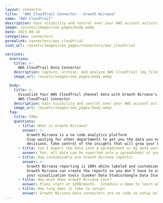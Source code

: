```yaml
---
layout: connector
title:  "AWS CloudTrail Connector - Growth Nirvana"
name: "AWS CloudTrail"
description: Gain visibility and control over your AWS account activities with AWS CloudTrail. Analyze user behavior, track API activity, and detect and respond to security threats with ease.
image: /assets/images/seo_pages/body.webp
date: 2023-08-18
categories: connectors
permalink: connectors/aws_cloudtrial
icon_url: /assets/images/seo_pages/connectors/aws_cloudtrial

sections:
  overview:
    title: >-
      AWS CloudTrail Data Connector
    description: Capture, archive, and analyze AWS CloudTrail log files to gain insights into user activity, API calls, and resource changes in your AWS account. Enable auditing, compliance, and security monitoring with the AWS CloudTrail connector.
    image_url: /assets/images/seo_pages/body.webp

  body:
    title: >-
      Visualize Your AWS CloudTrail channel data with Growth Nirvana's
      AWS CloudTrail Connector
    description: Gain visibility and control over your AWS account activities with AWS CloudTrail. Analyze user behavior, track API activity, and detect and respond to security threats with ease.
    image_url: /assets/images/seo_pages/body.webp
  faq:
    title: FAQs
    questions:
      - title: What is Growth Nirvana?
        answer: >-
          Growth Nirvana is a no code analytics platform 
          Stop waiting for other departments to get you the data you need to make critical business 
          decisions. Take control of the insights that will grow your business.
      - title: Can I export the data into a spreadsheet or my data warehouse?
        answer: Yes, all data can be exported into a spreadsheet or your data warehouse (Google BigQuery, AWS, Snowflake, Azure, etc)
      - title: How customizable are Growth Nirvana reports?
        answer: >-
          Growth Nirvana reporting is 100% white labeled and customized to your specifications.
          Growth Nirvana can create the reports so you don’t have to or you can connect
          your visualization tools (Looker Data Studio/Google Data Studio, Tableau, PowerBI, etc) to Growth Nirvana.
      - title: How much does Growth Nirvana cost?
        answer: Plans start at $200/month.  Schedule a demo to learn what plan is best for you.
      - title: How long does it take to setup?
        answer: Growth Nirvana data connectors are no code so setup only requires a few clicks.
---
```

